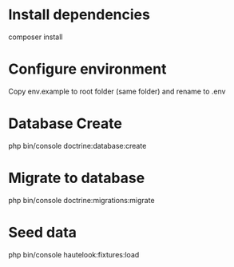 # Install dependencies
composer install

# Configure environment
Copy env.example to root folder (same folder) and rename to .env

# Database Create
php bin/console doctrine:database:create

# Migrate to database
php bin/console doctrine:migrations:migrate

# Seed data 
php bin/console hautelook:fixtures:load
